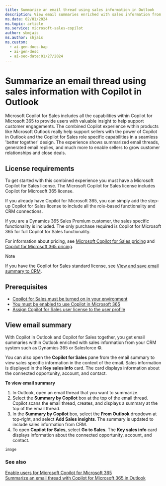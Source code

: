 ```yaml
---
title: Summarize an email thread using sales information in Outlook
description: View email summaries enriched with sales information from CRM systems like Dynamics 365 or Salesforce in Outlook.
ms.date: 02/01/2024
ms.topic: article
ms.service: microsoft-sales-copilot
author: sbmjais
ms.author: shjais
ms.custom:
  - ai-gen-docs-bap
  - ai-gen-desc
  - ai-seo-date:01/27/2024
---
```


# Summarize an email thread using sales information with Copilot in Outlook

Microsoft Copilot for Sales includes all the capabilities within Copilot for Microsoft 365 to provide users with valuable insight to help support customer engagements. The combined Copilot experience within products like Microsoft Outlook really help support sellers with the power of Copilot in Outlook and the Copilot for Sales role specific capabilities in a seamless 'better together' design. The experience shows summarized email threads, generated email replies, and much more to enable sellers to grow customer relationships and close deals.

## License requirements

To get started with this combined experience you must have a Microsoft Copilot for Sales license. The Microsoft Copilot for Sales license includes Copilot for Microsoft 365 license.

If you already have Copilot for Microsoft 365, you can simply add the step-up Copilot for Sales license to include all the role-based functionality and CRM connections.

If you are a Dynamics 365 Sales Premium customer, the sales specific functionality is included. The only purchase required is Copilot for Microsoft 365 for full Copilot for Sales functionality.

For information about pricing, see [Microsoft Copilot for Sales pricing](https://www.microsoft.com/ai/microsoft-sales-copilot#featuresandpricing) and [Copilot for Microsoft 365 pricing](https://www.microsoft.com/microsoft-365/enterprise/copilot-for-microsoft-365#Pricing).

> [!NOTE]
> If you have the Copilot for Sales standard license, see [View and save email summary to CRM](view-save-email-summary-crm.md).

## Prerequisites

- [Copilot for Sales must be turned on in your environment](suggested-replies.md)
- [You must be enabled to use Copilot in Microsoft 365](/microsoft-365-copilot/microsoft-365-copilot-enable-users)
- [Assign Copilot for Sales user license to the user profile](/microsoft-365/admin/manage/assign-licenses-to-users?view=o365-worldwide)

## View email summary

With Copilot in Outlook and Copilot for Sales together, you get email summaries within Outlook enriched with sales information from your CRM system such as Dynamics 365 or Salesforce ©.

You can also open the **Copilot for Sales** pane from the email summary to view sales specific information in the context of the email. Sales information is displayed in the **Key sales info** card. The card displays information about the connected opportunity, account, and contact.

**To view email summary**

1.	In Outlook, open an email thread that you want to summarize.
2.	Select the **Summary by Copilot** box at the top of the email thread. Copilot scans the email thread, creates, and displays a summary at the top of the email thread.
3.	In the **Summary by Copilot** box, select the **From Outlook** dropdown at top-right, and select **Add Sales insights**. The summary is updated to include sales information from CRM.
4.	To open **Copilot for Sales**, select **Go to Sales**. The **Key sales info** card displays information about the connected opportunity, account, and contact.

`image`

### See also

[Enable users for Microsoft Copilot for Microsoft 365](/microsoft-365-copilot/microsoft-365-copilot-enable-users) <br>
[Summarize an email thread with Copilot for Microsoft 365 in Outlook](https://support.microsoft.com/office/summarize-an-email-thread-with-copilot-for-microsoft-365-in-outlook-a79873f2-396b-46dc-b852-7fe5947ab640)



